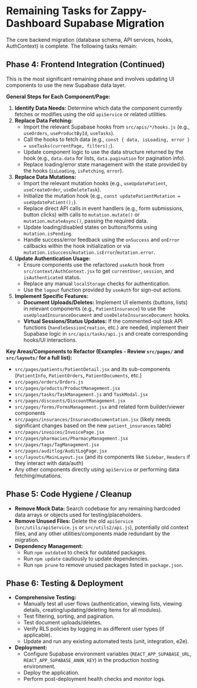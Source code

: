 # Remaining Tasks for Zappy-Dashboard Supabase Migration

The core backend migration (database schema, API services, hooks, AuthContext) is complete. The following tasks remain:

## Phase 4: Frontend Integration (Continued)

This is the most significant remaining phase and involves updating UI components to use the new Supabase data layer.

**General Steps for Each Component/Page:**

1.  **Identify Data Needs:** Determine which data the component currently fetches or modifies using the old `apiService` or related utilities.
2.  **Replace Data Fetching:**
    *   Import the relevant Supabase hooks from `src/apis/*/hooks.js` (e.g., `useOrders`, `useProductById`, `useTasks`).
    *   Call the hooks to fetch data (e.g., `const { data, isLoading, error } = useTasks(currentPage, filters);`).
    *   Update component logic to use the data structure returned by the hook (e.g., `data.data` for lists, `data.pagination` for pagination info).
    *   Replace loading/error state management with the state provided by the hooks (`isLoading`, `isFetching`, `error`).
3.  **Replace Data Mutations:**
    *   Import the relevant mutation hooks (e.g., `useUpdatePatient`, `useCreateOrder`, `useDeleteTask`).
    *   Initialize the mutation hook (e.g., `const updatePatientMutation = useUpdatePatient();`).
    *   Replace direct API calls in event handlers (e.g., form submissions, button clicks) with calls to `mutation.mutate()` or `mutation.mutateAsync()`, passing the required data.
    *   Update loading/disabled states on buttons/forms using `mutation.isPending`.
    *   Handle success/error feedback using the `onSuccess` and `onError` callbacks within the hook initialization or via `mutation.isSuccess`/`mutation.isError`/`mutation.error`.
4.  **Update Authentication Usage:**
    *   Ensure components use the refactored `useAuth` hook from `src/context/AuthContext.jsx` to get `currentUser`, `session`, and `isAuthenticated` status.
    *   Replace any manual `localStorage` checks for authentication.
    *   Use the `logout` function provided by `useAuth` for sign-out actions.
5.  **Implement Specific Features:**
    *   **Document Uploads/Deletes:** Implement UI elements (buttons, lists) in relevant components (e.g., `PatientInsurance`) to use the `useUploadInsuranceDocument` and `useDeleteInsuranceDocument` hooks.
    *   **Virtual Sessions/Status Updates:** If the commented-out task API functions (`handleSessionCreation`, etc.) are needed, implement their Supabase logic in `src/apis/tasks/api.js` and create corresponding hooks/UI interactions.

**Key Areas/Components to Refactor (Examples - Review `src/pages/` and `src/layouts/` for a full list):**

*   `src/pages/patients/PatientDetail.jsx` and its sub-components (`PatientInfo`, `PatientOrders`, `PatientDocuments`, etc.)
*   `src/pages/orders/Orders.js`
*   `src/pages/products/ProductManagement.jsx`
*   `src/pages/tasks/TaskManagement.js` and `TaskModal.jsx`
*   `src/pages/discounts/DiscountManagement.jsx`
*   `src/pages/forms/FormsManagement.jsx` and related form builder/viewer components
*   `src/pages/insurances/InsuranceDocumentation.jsx` (likely needs significant changes based on the new `patient_insurances` table)
*   `src/pages/invoices/InvoicePage.jsx`
*   `src/pages/pharmacies/PharmacyManagement.jsx`
*   `src/pages/tags/TagManagement.jsx`
*   `src/pages/auditlog/AuditLogPage.jsx`
*   `src/layouts/MainLayout.jsx` (and its components like `Sidebar`, `Headers` if they interact with data/auth)
*   Any other components directly using `apiService` or performing data fetching/mutations.

## Phase 5: Code Hygiene / Cleanup

*   **Remove Mock Data:** Search codebase for any remaining hardcoded data arrays or objects used for testing/placeholders.
*   **Remove Unused Files:** Delete the old `apiService` (`src/utils/apiService.js` or `src/utils2/api.js`), potentially old context files, and any other utilities/components made redundant by the migration.
*   **Dependency Management:**
    *   Run `npm outdated` to check for outdated packages.
    *   Run `npm update` cautiously to update dependencies.
    *   Run `npm prune` to remove unused packages listed in `package.json`.

## Phase 6: Testing & Deployment

*   **Comprehensive Testing:**
    *   Manually test all user flows (authentication, viewing lists, viewing details, creating/updating/deleting items for all modules).
    *   Test filtering, sorting, and pagination.
    *   Test document uploads/deletes.
    *   Verify RLS policies by logging in as different user types (if applicable).
    *   Update and run any existing automated tests (unit, integration, e2e).
*   **Deployment:**
    *   Configure Supabase environment variables (`REACT_APP_SUPABASE_URL`, `REACT_APP_SUPABASE_ANON_KEY`) in the production hosting environment.
    *   Deploy the application.
    *   Perform post-deployment health checks and monitor logs.

